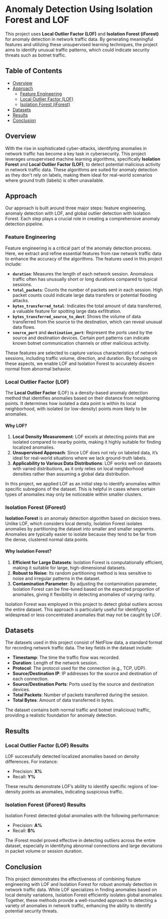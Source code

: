 # Anomaly Detection Using Isolation Forest and LOF

This project uses **Local Outlier Factor (LOF)** and **Isolation Forest (iForest)** for anomaly detection in network traffic data. By generating meaningful features and utilizing these unsupervised learning techniques, the project aims to identify unusual traffic patterns, which could indicate security threats such as botnet traffic.

## Table of Contents

- [Overview](#overview)
- [Approach](#approach)
  - [Feature Engineering](#feature-engineering)
  - [Local Outlier Factor (LOF)](#local-outlier-factor-lof)
  - [Isolation Forest (iForest)](#isolation-forest-iforest)
- [Datasets](#datasets)
- [Results](#results)
- [Conclusion](#conclusion)

## Overview

With the rise in sophisticated cyber-attacks, identifying anomalies in network traffic has become a key task in cybersecurity. This project leverages unsupervised machine learning algorithms, specifically **Isolation Forest** and **Local Outlier Factor (LOF)**, to detect potential malicious activity in network traffic data. These algorithms are suited for anomaly detection as they don't rely on labels, making them ideal for real-world scenarios where ground truth (labels) is often unavailable.

## Approach

Our approach is built around three major steps: feature engineering, anomaly detection with LOF, and global outlier detection with Isolation Forest. Each step plays a crucial role in creating a comprehensive anomaly detection pipeline.

### Feature Engineering

Feature engineering is a critical part of the anomaly detection process. Here, we extract and refine essential features from raw network traffic data to enhance the accuracy of the algorithms. The features used in this project include:

- **`duration`**: Measures the length of each network session. Anomalous traffic often has unusually short or long durations compared to typical sessions.
- **`total_packets`**: Counts the number of packets sent in each session. High packet counts could indicate large data transfers or potential flooding attacks.
- **`bytes_transferred_total`**: Indicates the total amount of data transferred, a valuable feature for spotting large data exfiltration.
- **`bytes_transferred_source_to_dest`**: Shows the volume of data transferred from the source to the destination, which can reveal unusual data flows.
- **`source_port`** and **`destination_port`**: Represent the ports used by the source and destination devices. Certain port patterns can indicate known botnet communication channels or other malicious activity.

These features are selected to capture various characteristics of network sessions, including traffic volume, direction, and duration. By focusing on these aspects, we enable LOF and Isolation Forest to accurately discern normal from abnormal behavior.

### Local Outlier Factor (LOF)

The **Local Outlier Factor** (LOF) is a density-based anomaly detection method that identifies anomalies based on their distance from neighboring points. It determines how isolated a data point is within its local neighborhood, with isolated (or low-density) points more likely to be anomalies.

#### Why LOF?

1. **Local Density Measurement**: LOF excels at detecting points that are isolated compared to nearby points, making it highly suitable for finding localized anomalies.
2. **Unsupervised Approach**: Since LOF does not rely on labeled data, it’s ideal for real-world situations where we lack ground-truth labels.
3. **Applicability to Various Data Distributions**: LOF works well on datasets with varied distributions, as it only relies on local neighborhood densities rather than assuming a global data distribution.

In this project, we applied LOF as an initial step to identify anomalies within specific subregions of the dataset. This is helpful in cases where certain types of anomalies may only be noticeable within smaller clusters.

### Isolation Forest (iForest)

**Isolation Forest** is an anomaly detection algorithm based on decision trees. Unlike LOF, which considers local density, Isolation Forest isolates anomalies by partitioning the dataset into smaller and smaller segments. Anomalies are typically easier to isolate because they tend to be far from the dense, clustered normal data points.

#### Why Isolation Forest?

1. **Efficient for Large Datasets**: Isolation Forest is computationally efficient, making it suitable for large, high-dimensional datasets.
2. **Robust to Noise**: Its random partitioning method is less sensitive to noise and irregular patterns in the dataset.
3. **Contamination Parameter**: By adjusting the contamination parameter, Isolation Forest can be fine-tuned based on the expected proportion of anomalies, giving it flexibility in detecting anomalies of varying rarity.

Isolation Forest was employed in this project to detect global outliers across the entire dataset. This approach is particularly useful for identifying widespread or less concentrated anomalies that may not be caught by LOF.

## Datasets

The datasets used in this project consist of NetFlow data, a standard format for recording network traffic data. The key fields in the dataset include:

- **Timestamp**: The time the traffic flow was recorded.
- **Duration**: Length of the network session.
- **Protocol**: The protocol used for the connection (e.g., TCP, UDP).
- **Source/Destination IP**: IP addresses for the source and destination of each connection.
- **Source/Destination Ports**: Ports used by the source and destination devices.
- **Total Packets**: Number of packets transferred during the session.
- **Total Bytes**: Amount of data transferred in bytes.

The dataset contains both normal traffic and botnet (malicious) traffic, providing a realistic foundation for anomaly detection.

## Results

### Local Outlier Factor (LOF) Results
LOF successfully detected localized anomalies based on density differences. For instance:
- Precision: **X%**
- Recall: **Y%**

These results demonstrate LOF’s ability to identify specific regions of low-density points as anomalies, indicating suspicious traffic.

### Isolation Forest (iForest) Results
Isolation Forest detected global anomalies with the following performance:
- Precision: **A%**
- Recall: **B%**

The iForest model proved effective in detecting outliers across the entire dataset, especially in identifying abnormal connections and large deviations in packet volume or session duration.

## Conclusion

This project demonstrates the effectiveness of combining feature engineering with LOF and Isolation Forest for robust anomaly detection in network traffic data. While LOF specializes in finding anomalies based on local density variations, Isolation Forest efficiently isolates global anomalies. Together, these methods provide a well-rounded approach to detecting a variety of anomalies in network traffic, enhancing the ability to identify potential security threats.
